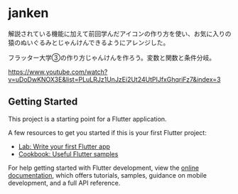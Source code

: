 # janken

解説されている機能に加えて前回学んだアイコンの作り方を使い、お気に入りの猿のぬいぐるみとじゃんけんできるようにアレンジした。

フラッター大学③の作り方じゃんけんを作ろう。変数と関数と条件分岐。

https://www.youtube.com/watch?v=uDoDwKNOX3E&list=PLuLRJz1UnJzEi2Ut24UtPlJfxGhqriFz7&index=3

## Getting Started

This project is a starting point for a Flutter application.

A few resources to get you started if this is your first Flutter project:

- [Lab: Write your first Flutter app](https://docs.flutter.dev/get-started/codelab)
- [Cookbook: Useful Flutter samples](https://docs.flutter.dev/cookbook)

For help getting started with Flutter development, view the
[online documentation](https://docs.flutter.dev/), which offers tutorials,
samples, guidance on mobile development, and a full API reference.

